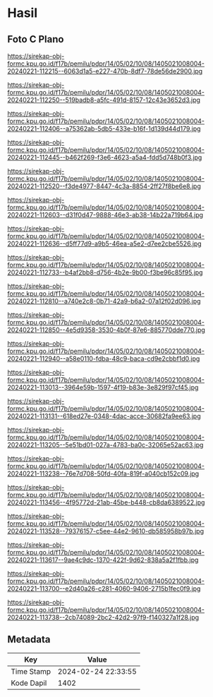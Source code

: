 # Hasil

## Foto C Plano

https://sirekap-obj-formc.kpu.go.id/f17b/pemilu/pdpr/14/05/02/10/08/1405021008004-20240221-112215--6063d1a5-e227-470b-8df7-78de56de2900.jpg

https://sirekap-obj-formc.kpu.go.id/f17b/pemilu/pdpr/14/05/02/10/08/1405021008004-20240221-112250--519badb8-a5fc-491d-8157-12c43e3652d3.jpg

https://sirekap-obj-formc.kpu.go.id/f17b/pemilu/pdpr/14/05/02/10/08/1405021008004-20240221-112406--a75362ab-5db5-433e-b16f-1d139d44d179.jpg

https://sirekap-obj-formc.kpu.go.id/f17b/pemilu/pdpr/14/05/02/10/08/1405021008004-20240221-112445--b462f269-f3e6-4623-a5a4-fdd5d748b0f3.jpg

https://sirekap-obj-formc.kpu.go.id/f17b/pemilu/pdpr/14/05/02/10/08/1405021008004-20240221-112520--f3de4977-8447-4c3a-8854-2ff27f8be6e8.jpg

https://sirekap-obj-formc.kpu.go.id/f17b/pemilu/pdpr/14/05/02/10/08/1405021008004-20240221-112603--d31f0d47-9888-46e3-ab38-14b22a719b64.jpg

https://sirekap-obj-formc.kpu.go.id/f17b/pemilu/pdpr/14/05/02/10/08/1405021008004-20240221-112636--d5ff77d9-a9b5-46ea-a5e2-d7ee2cbe5526.jpg

https://sirekap-obj-formc.kpu.go.id/f17b/pemilu/pdpr/14/05/02/10/08/1405021008004-20240221-112733--b4af2bb8-d756-4b2e-9b00-f3be96c85f95.jpg

https://sirekap-obj-formc.kpu.go.id/f17b/pemilu/pdpr/14/05/02/10/08/1405021008004-20240221-112810--a740e2c8-0b71-42a9-b6a2-07a12f02d096.jpg

https://sirekap-obj-formc.kpu.go.id/f17b/pemilu/pdpr/14/05/02/10/08/1405021008004-20240221-112850--4e5d9358-3530-4b0f-87e6-885770dde770.jpg

https://sirekap-obj-formc.kpu.go.id/f17b/pemilu/pdpr/14/05/02/10/08/1405021008004-20240221-112940--a58e0110-fdba-48c9-baca-cd9e2cbbf1d0.jpg

https://sirekap-obj-formc.kpu.go.id/f17b/pemilu/pdpr/14/05/02/10/08/1405021008004-20240221-113013--3964e59b-1597-4f19-b83e-3e829f97cf45.jpg

https://sirekap-obj-formc.kpu.go.id/f17b/pemilu/pdpr/14/05/02/10/08/1405021008004-20240221-113131--618ed27e-0348-4dac-acce-30682fa9ee63.jpg

https://sirekap-obj-formc.kpu.go.id/f17b/pemilu/pdpr/14/05/02/10/08/1405021008004-20240221-113205--5e51bd01-027a-4783-ba0c-32065e52ac63.jpg

https://sirekap-obj-formc.kpu.go.id/f17b/pemilu/pdpr/14/05/02/10/08/1405021008004-20240221-113238--76e7d708-50fd-40fa-819f-a040cb152c09.jpg

https://sirekap-obj-formc.kpu.go.id/f17b/pemilu/pdpr/14/05/02/10/08/1405021008004-20240221-113456--4f95772d-21ab-45be-b448-cb8da6389522.jpg

https://sirekap-obj-formc.kpu.go.id/f17b/pemilu/pdpr/14/05/02/10/08/1405021008004-20240221-113528--79376157-c5ee-44e2-9610-db585958b97b.jpg

https://sirekap-obj-formc.kpu.go.id/f17b/pemilu/pdpr/14/05/02/10/08/1405021008004-20240221-113617--9ae4c9dc-1370-422f-9d62-838a5a2f1fbb.jpg

https://sirekap-obj-formc.kpu.go.id/f17b/pemilu/pdpr/14/05/02/10/08/1405021008004-20240221-113700--e2d40a26-c281-4060-9406-2715b1fec0f9.jpg

https://sirekap-obj-formc.kpu.go.id/f17b/pemilu/pdpr/14/05/02/10/08/1405021008004-20240221-113738--2cb74089-2bc2-42d2-97f9-f140327a1f28.jpg


## Metadata

| Key        | Value               |
| ---------- | ------------------- |
| Time Stamp | 2024-02-24 22:33:55 |
| Kode Dapil | 1402                |



